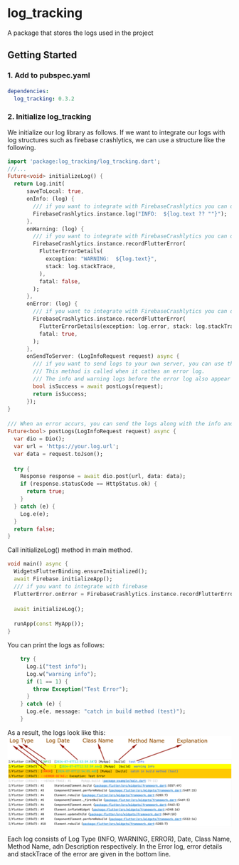 # log_tracking

A package that stores the logs used in the project

## Getting Started

### 1. Add to pubspec.yaml

```yaml
dependencies:
  log_tracking: 0.3.2
```

### 2. Initialize log_tracking

We initialize our log library as follows. 
If we want to integrate our logs with log structures such as firebase crashlytics, we can use a structure like the following.
```dart
import 'package:log_tracking/log_tracking.dart';
///...
Future<void> initializeLog() {
  return Log.init(
      saveToLocal: true,
      onInfo: (log) {
        /// if you want to integrate with FirebaseCrashlytics you can do like this
        FirebaseCrashlytics.instance.log("INFO:  ${log.text ?? ""}");
      },
      onWarning: (log) {
        /// if you want to integrate with FirebaseCrashlytics you can do like this
        FirebaseCrashlytics.instance.recordFlutterError(
          FlutterErrorDetails(
            exception: "WARNING:  ${log.text}",
            stack: log.stackTrace,
          ),
          fatal: false,
        );
      },
      onError: (log) {
        /// if you want to integrate with FirebaseCrashlytics you can do like this
        FirebaseCrashlytics.instance.recordFlutterError(
          FlutterErrorDetails(exception: log.error, stack: log.stackTrace),
          fatal: true,
        );
      },
      onSendToServer: (LogInfoRequest request) async {
        /// if you want to send logs to your own server, you can use this method.
        /// This method is called when it cathes an error log.
        /// The info and warning logs before the error log also appear as a list.
        bool isSuccess = await postLogs(request);
        return isSuccess;
      });
}

/// When an error accurs, you can send the logs along with the info and warnings before error to your own server in this way.
Future<bool> postLogs(LogInfoRequest request) async {
  var dio = Dio();
  var url = 'https://your.log.url';
  var data = request.toJson();

  try {
    Response response = await dio.post(url, data: data);
    if (response.statusCode == HttpStatus.ok) {
      return true;
    }
  } catch (e) {
    Log.e(e);
  }
  return false;
}
```
Call initializeLog() method in main method.
```dart
void main() async {
  WidgetsFlutterBinding.ensureInitialized();
  await Firebase.initializeApp();
  /// if you want to integrate with firebase
  FlutterError.onError = FirebaseCrashlytics.instance.recordFlutterError;

  await initializeLog();

  runApp(const MyApp());
}
```
You can print the logs as follows:
```dart
    try {
      Log.i("test info");
      Log.w("warning info");
      if (1 == 1) {
        throw Exception("Test Error");
      }
    } catch (e) {
      Log.e(e, message: "catch in build method (test)");
    }
```
As a result, the logs look like this:
![`Image not found`](assets/log.png)

Each log consists of Log Type (INFO, WARNING, ERROR), Date, Class Name, Method Name, adn Description respectively.
In the Error log, error details and stackTrace of the error are given in the bottom line.